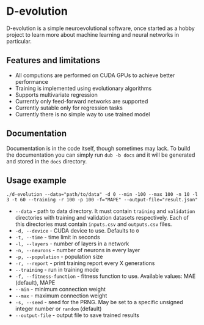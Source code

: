 # D-evolution
D-evolution is a simple neuroevolutional software, once started as a hobby project to learn more about machine learning and neural networks in particular.

## Features and limitations
* All computions are performed on CUDA GPUs to achieve better performance
* Training is implemented using evolutionary algorithms
* Supports multivariate regression
* Currently only feed-forward networks are supported
* Currently sutable only for regression tasks
* Currently there is no simple way to use trained model

## Documentation
Documentation is in the code itself, though sometimes may lack.
To build the documentation you can simply run `dub -b docs` and it will be generated and stored in the `docs` directory.

## Usage example
	./d-evolution --data="path/to/data" -d 0 --min -100 --max 100 -n 10 -l 3 -t 60 --training -r 100 -p 100 -f="MAPE" --output-file="result.json"
* `--data` - path to data directory. It must contain `training` and `validation` directories with training and validation datasets respectively. Each of this directories must contain `inputs.csv` and `outputs.csv` files.
* `-d, --device` - CUDA device to use. Defaults to `0`
* `-t, --time` - time limit in seconds
* `-l, --layers` - number of layers in a network
* `-n, --neurons` - number of neurons in every layer
* `-p, --population` - population size
* `-r, --report` - print training report every X generations
* `--training` - run in training mode
* `-f, --fitness-function` - fitness function to use. Available values: MAE (default), MAPE
* `--min` - minimum connection weight
* `--max` - maximum connection weight
* `-s, --seed` - seed for the PRNG. May be set to a specific unsigned integer number or `random` (default)
* `--output-file` - output file to save trained results
